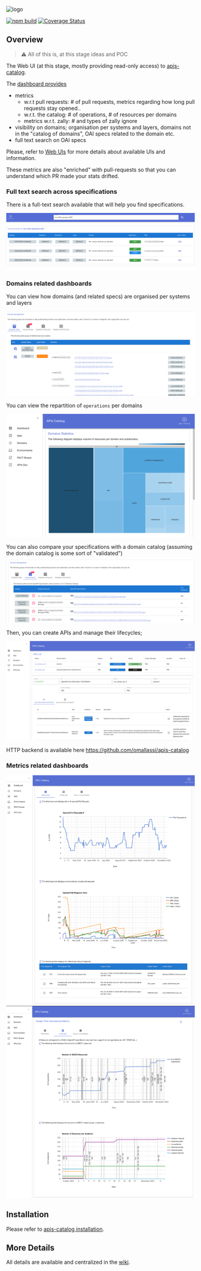 ![logo](https://raw.githubusercontent.com/wiki/omallassi/apis-catalog/assets/logo.png)

[![npm build](https://github.com/omallassi/apis-catalog-web/actions/workflows/actions.yml/badge.svg)](https://github.com/omallassi/apis-catalog-web/actions/workflows/actions.yml) [![Coverage Status](https://coveralls.io/repos/github/omallassi/apis-catalog-web/badge.svg)](https://coveralls.io/github/omallassi/apis-catalog-web)

## Overview 
> :warning: All of this is, at this stage ideas and POC

The Web UI (at this stage, mostly providing read-only access) to [apis-catalog](https://github.com/omallassi/apis-catalog/). 

The [dashboard provides](https://github.com/omallassi/apis-catalog/wiki/stats-overview)

* metrics 
    * w.r.t pull requests: # of pull requests, metrics regarding how long pull requests stay opened..
    * w.r.t. the catalog: # of operations, # of resources per domains
    * metrics w.r.t. zally: # and types of zally ignore
* visibility on domains; organisation per systems and layers, domains not in the "catalog of domains", OAI specs related to the domain etc.
* full text search on OAI specs

Please, refer to [Web UIs](https://github.com/omallassi/apis-catalog/wiki/Web-UI-Overview) for more details about available UIs and information.

These metrics are also "enriched" with pull-requests so that you can understand which PR made your stats drifted. 

### Full text search across specifications

There is a full-text search available that will help you find specifications. 

![screenshot](img/search.png)

### Domains related dashboards 

You can view how domains (and related specs) are organised per systems and layers

![screenshot](img/domain-org.png)

You can view the repartition of `operations` per domains

![screenshot](img/screen-treemap.png)

You can also compare your specifications with a domain catalog (assuming the domain catalog is some sort of "validated")
![screenshot](img/screen-domains-violations.png)

Then, you can create APIs and manage their lifecycles; 

![screenshot](img/screen.png)

HTTP backend is available here https://github.com/omallassi/apis-catalog

### Metrics related dashboards

![screenshot](img/dashboard.png)
![screenshot](img/dashboard_2.png)

## Installation 

Please refer to [apis-catalog installation](https://github.com/omallassi/apis-catalog/wiki/installation). 


## More Details
All details are available and centralized in the [wiki](https://github.com/omallassi/apis-catalog/wiki).
